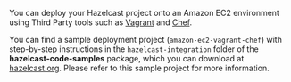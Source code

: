 
You can deploy your Hazelcast project onto an Amazon EC2 environment using Third Party tools such as <a href="https://www.vagrantup.com" target="_blank">Vagrant</a> and <a href="https://www.chef.io/chef/" target="_blank">Chef</a>.

You can find a sample deployment project (`amazon-ec2-vagrant-chef`) with step-by-step instructions in the `hazelcast-integration` folder of the **hazelcast-code-samples** package, which you can download at <a href="http://hazelcast.org/download/" target="_blank">hazelcast.org</a>. Please refer to this sample project for more information.
